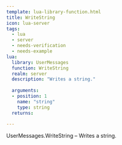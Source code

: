 ```yaml
---
template: lua-library-function.html
title: WriteString
icon: lua-server
tags:
  - lua
  - server
  - needs-verification
  - needs-example
lua:
  library: UserMessages
  function: WriteString
  realm: server
  description: "Writes a string."
  
  arguments:
  - position: 1
    name: "string"
    type: string
  returns:
    
---
```


<div class="lua__search__keywords">
UserMessages.WriteString &#x2013; Writes a string.
</div>
